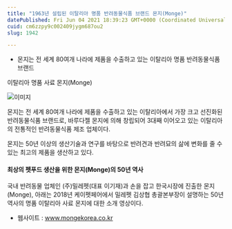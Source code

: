 ```yaml
---
title: "1963년 설립된 이탈리아 명품 반려동물식품 브랜드 몬지(Monge)"
datePublished: Fri Jun 04 2021 18:39:23 GMT+0000 (Coordinated Universal Time)
cuid: cm6zzpy9c002409jygm687ou2
slug: 1942

---
```



- 몬지는 전 세계 80여개 나라에 제품을 수출하고 있는 이탈리아 명품 반려동물식품 브랜드

이탈리아 명품 사료 몬지(Monge)

![이미지](https://cdn.hashnode.com/res/hashnode/image/upload/v1739248616054/45f3db25-ee2a-41de-962a-30d513a808a9.png)

몬지는 전 세계 80여개 나라에 제품을 수출하고 있는 이탈리아에서 가장 크고 선진화된 반려동물식품 브랜드로, 바루다젤 몬지에 의해 창립되어 3대째 이어오고 있는 이탈리아의 전통적인 반려동물식품 제조 업체이다.

몬지는 50년 이상의 생산기술과 연구를 바탕으로 반려견과 반려묘의 삶에 변화를 줄 수 있는 최고의 제품을 생산하고 있다.

#### 최상의 펫푸드 생산을 위한 몬지(Monge)의 50년 역사

국내 반려동물 업체인 (주)밀레펫(대표 이기재)과 손을 잡고 한국시장에 진출한 몬지(Monge), 아래는 2018년 케이펫페어에서 밀레펫 김상협 총괄본부장이 설명하는 50년 역사의 명품 이탈리아 사료 몬지에 대한 소개 영상이다.

- 웹사이트 : www.mongekorea.co.kr